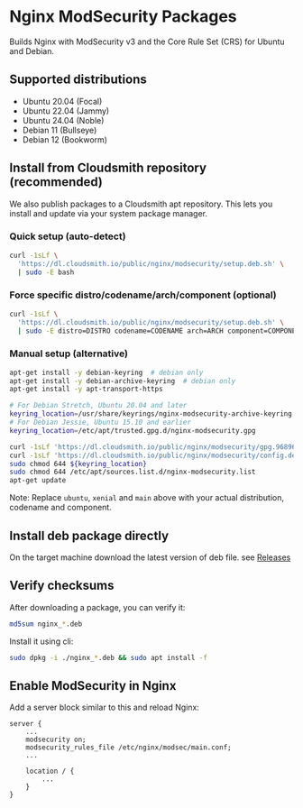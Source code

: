 # Nginx ModSecurity Packages

Builds Nginx with ModSecurity v3 and the Core Rule Set (CRS) for Ubuntu and Debian.

## Supported distributions

- Ubuntu 20.04 (Focal)
- Ubuntu 22.04 (Jammy)
- Ubuntu 24.04 (Noble)
- Debian 11 (Bullseye)
- Debian 12 (Bookworm)

## Install from Cloudsmith repository (recommended)

We also publish packages to a Cloudsmith apt repository. This lets you install and update via your system package manager.

### Quick setup (auto-detect)

```bash
curl -1sLf \
  'https://dl.cloudsmith.io/public/nginx/modsecurity/setup.deb.sh' \
  | sudo -E bash
```

### Force specific distro/codename/arch/component (optional)

```bash
curl -1sLf \
  'https://dl.cloudsmith.io/public/nginx/modsecurity/setup.deb.sh' \
  | sudo -E distro=DISTRO codename=CODENAME arch=ARCH component=COMPONENT bash
```

### Manual setup (alternative)

```bash
apt-get install -y debian-keyring  # debian only
apt-get install -y debian-archive-keyring  # debian only
apt-get install -y apt-transport-https

# For Debian Stretch, Ubuntu 20.04 and later
keyring_location=/usr/share/keyrings/nginx-modsecurity-archive-keyring.gpg
# For Debian Jessie, Ubuntu 15.10 and earlier
keyring_location=/etc/apt/trusted.gpg.d/nginx-modsecurity.gpg

curl -1sLf 'https://dl.cloudsmith.io/public/nginx/modsecurity/gpg.96896FFB30D18241.key' | gpg --dearmor >> ${keyring_location}
curl -1sLf 'https://dl.cloudsmith.io/public/nginx/modsecurity/config.deb.txt?distro=ubuntu&codename=xenial&component=main' > /etc/apt/sources.list.d/nginx-modsecurity.list
sudo chmod 644 ${keyring_location}
sudo chmod 644 /etc/apt/sources.list.d/nginx-modsecurity.list
apt-get update
```

Note: Replace `ubuntu`, `xenial` and `main` above with your actual distribution, codename and component.

## Install deb package directly

On the target machine download the latest version of deb file. see [Releases](https://github.com/milad-zanganeh/modsecurity-packages/releases)

## Verify checksums

After downloading a package, you can verify it:

```bash
md5sum nginx_*.deb
```

Install it using cli:

```bash
sudo dpkg -i ./nginx_*.deb && sudo apt install -f 
```


## Enable ModSecurity in Nginx

Add a server block similar to this and reload Nginx:

```nginx
server {
    ...
    modsecurity on;
    modsecurity_rules_file /etc/nginx/modsec/main.conf;
    ...

    location / {
        ...
    }
}
```
